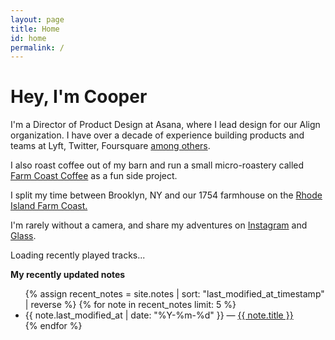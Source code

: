```yaml
---
layout: page
title: Home
id: home
permalink: /
---
```


# Hey, I'm Cooper


I'm a Director of Product Design at Asana, where I lead design for our Align organization. I have over a decade of experience building products and teams at Lyft, Twitter, Foursquare [among others](https://read.cv/coops). 

I also roast coffee out of my barn and run a small micro-roastery called [Farm Coast Coffee](https://farmcoastcoffee.square.site) as a fun side project.

I split my time between Brooklyn, NY and our 1754 farmhouse on the [Rhode Island Farm Coast.](https://www.nytimes.com/2023/10/09/travel/east-bay-rhode-island.html)

I'm rarely without a camera, and share my adventures on [Instagram](https://www.instagram.com/coopersmith) and [Glass](https://glass.photo/coop).

<div id="recently-played">
  <p>Loading recently played tracks...</p>
</div>

<!-- <div id="last-checkin">
  <p>Loading last location...</p>
</div> -->

<strong>My recently updated notes</strong>

<!-- <h3>Recently Updated</h3> -->
<ul>
  {% assign recent_notes = site.notes | sort: "last_modified_at_timestamp" | reverse %}
  {% for note in recent_notes limit: 5 %}
    <li>
      {{ note.last_modified_at | date: "%Y-%m-%d" }} — <a class="internal-link" href="{{ site.baseurl }}{{ note.url }}">{{ note.title }}</a>
    </li>
  {% endfor %}
</ul>

<!-- <h3>Recently Created</h3>
<ul>
  {% assign new_notes = site.notes | sort: "created_at_timestamp" | reverse %}
  {% for note in new_notes limit: 5 %}
    <li>
      {{ note.created_at | date: "%Y-%m-%d" }} — <a class="internal-link" href="{{ site.baseurl }}{{ note.url }}">{{ note.title }}</a>
    </li>
  {% endfor %}
</ul>
-->
<style>
  .wrapper {
    max-width: 46em;
  }
</style>

<script src="{{ site.baseurl }}/assets/js/lastfm.js"></script>
<!-- <script src="{{ site.baseurl }}/assets/js/foursquare.js"></script> -->
